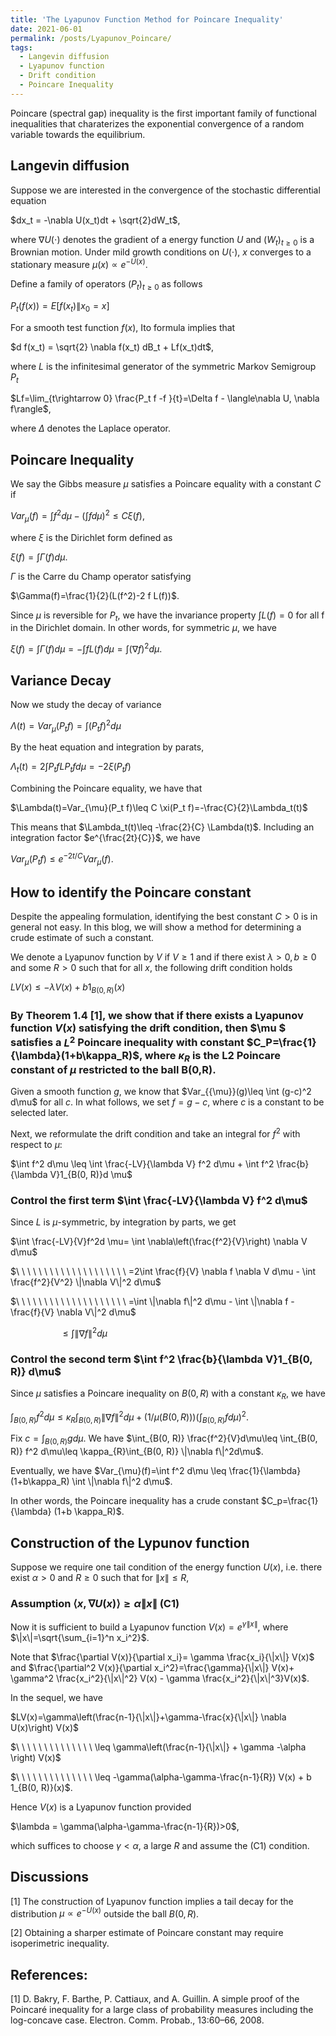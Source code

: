 ```yaml
---
title: 'The Lyapunov Function Method for Poincare Inequality'
date: 2021-06-01
permalink: /posts/Lyapunov_Poincare/
tags:
  - Langevin diffusion
  - Lyapunov function
  - Drift condition
  - Poincare Inequality
---
```



Poincare (spectral gap) inequality is the first important family of functional inequalities that charaterizes the exponential convergence of a random variable towards the equilibrium.


## Langevin diffusion

Suppose we are interested in the convergence of the stochastic differential equation

$dx_t = -\nabla U(x_t)dt + \sqrt{2}dW_t$,

where $\nabla U(\cdot)$ denotes the gradient of a energy function $U$ and $(W_t)_{t\geq 0}$ is a Brownian motion. Under mild growth conditions on $U(\cdot)$, $x$ converges to a stationary measure $\mu(x)\propto e^{-U(x)}$.


Define a family of operators $(P_t)_{t\geq 0}$ as follows

$P_t(f(x)) = E[f(x_t)\|x_0=x]$

For a smooth test function $f(x)$, Ito formula implies that

$d f(x_t) = \sqrt{2} \nabla f(x_t) dB_t + Lf(x_t)dt$,

where $L$ is the infinitesimal generator of the symmetric Markov Semigroup $P_t$ 

$Lf=\lim_{t\rightarrow 0} \frac{P_t f -f }{t}=\Delta f - \langle\nabla U, \nabla f\rangle$,

where $\Delta$ denotes the Laplace operator.

## Poincare Inequality

We say the Gibbs measure $\mu$ satisfies a Poincare equality with a constant $C$ if

$Var_{\mu}(f)=\int f^2 d\mu -(\int f d\mu)^2 \leq C \xi(f)$,

where $\xi$ is the Dirichlet form defined as 

$\xi(f)=\int \Gamma(f)d\mu$.

$\Gamma$ is the Carre du Champ operator satisfying 

$\Gamma(f)=\frac{1}{2}(L(f^2)-2 f L(f))$. 

Since $\mu$ is reversible for $P_t$, we have the invariance property $\int L(f)=0$ for all f in the Dirichlet domain. In other words, for symmetric $\mu$, we have 

$\xi(f)=\int \Gamma(f)d\mu=-\int f L(f) d\mu= \int (\nabla f)^2 d\mu$.

<!---  where the last inequality follows by integration by parts. -->


## Variance Decay

Now we study the decay of variance

$\Lambda(t)=Var_{\mu}(P_t f)= \int(P_t f)^2d\mu$

By the heat equation and integration by parats, 

$\Lambda_t(t)=2\int P_t f L P_t f d\mu = -2 \xi(P_t f)$

Combining the Poincare equality, we have that

$\Lambda(t)=Var_{\mu}(P_t f)\leq C \xi(P_t f)=-\frac{C}{2}\Lambda_t(t)$

This means that $\Lambda_t(t)\leq -\frac{2}{C} \Lambda(t)$. Including an integration factor $e^{\frac{2t}{C}}$, we have

<!---  $\nabla (\Lambda(t) e^{\frac{2t}{C}})=\Lambda_t(t) e^{\frac{2t}{C}} + \Lambda(t) \frac{2}{C} e^{\frac{2t}{C}}\leq 0$  -->

<!---  Hence $\Lambda(t) e^{\frac{2t}{C}} \leq \Lambda(0)$. In other words,  -->

$Var_{\mu}(P_t f)\leq e^{-2t/C} Var_{\mu}(f)$.


## How to identify the Poincare constant

Despite the appealing formulation, identifying the best constant $C>0$ is in general not easy. In this blog, we will show a method for determining a crude estimate of such a constant.

We denote a Lyapunov function by $V$ if $V\geq 1$ and if there exist $\lambda>0, b\geq 0$ and some $R > 0$ such that for all $x$, the following drift condition holds

$LV(x) ≤ -\lambda V(x) + b 1_{B(0, R)}(x)$

### By Theorem 1.4 [1], we show that if there exists a Lyapunov function $V(x)$ satisfying the drift condition, then $\mu $ satisfies a $L^2$ Poincare inequality with constant $C_P=\frac{1}{\lambda}(1+b\kappa_R)$, where $\kappa_R$ is the L2 Poincare constant of $\mu$ restricted to the ball B(0,R).



Given a smooth function $g$, we know that $Var_{\{\mu}}(g)\leq \int (g-c)^2 d\mu$ for all $c$. In what follows, we set $f=g-c$, where $c$ is a constant to be selected later.

Next, we reformulate the drift condition and take an integral for $f^2$ with respect to $\mu$:

$\int f^2 d\mu \leq \int \frac{-LV}{\lambda V} f^2 d\mu + \int f^2 \frac{b}{\lambda V}1_{B(0, R)}d \mu$


### Control the first term $\int \frac{-LV}{\lambda V} f^2 d\mu$

Since $L$ is $\mu$-symmetric, by integration by parts, we get

$\int \frac{-LV}{V}f^2d \mu= \int \nabla\left(\frac{f^2}{V}\right) \nabla V d\mu$

$\ \ \ \ \ \ \ \ \ \ \ \ \ \ \ \ \ \ \ \  =2\int \frac{f}{V} \nabla f \nabla V d\mu  - \int \frac{f^2}{V^2} \|\nabla V\|^2 d\mu$

$\ \ \ \ \ \ \ \ \ \ \ \ \ \ \ \ \ \ \ \ =\int \|\nabla f\|^2 d\mu - \int \|\nabla f - \frac{f}{V} \nabla V\|^2 d\mu$

$\ \ \ \ \ \ \ \ \ \ \ \ \ \ \ \ \ \ \ \ \leq \int \|\nabla f\|^2 d\mu$

### Control the second term $\int f^2 \frac{b}{\lambda V}1_{B(0, R)} d\mu$

Since $\mu$ satisfies a Poincare inequality on $B(0, R)$ with a constant $\kappa_R$, we have

$\int_{B(0, R)} f^2 d\mu\leq \kappa_R \int_{B(0, R)} \|\nabla f\|^2 d\mu + (1/\mu(B(0, R))) \left(\int_{B(0, R)} fd\mu\right)^2$.

Fix $c=\int_{B(0, R)} gd\mu$. We have
$\int_{B(0, R)} \frac{f^2}{V}d\mu\leq \int_{B(0, R)} f^2 d\mu\leq \kappa_{R}\int_{B(0, R)} \|\nabla f\|^2d\mu$.

Eventually, we have
$Var_{\mu}(f)=\int f^2 d\mu \leq \frac{1}{\lambda} (1+b\kappa_R) \int \|\nabla f\|^2 d\mu$.

In other words, the Poincare inequality has a crude constant $C_p=\frac{1}{\lambda} (1+b \kappa_R)$.

## Construction of the Lypunov function

Suppose we require one tail condition of the energy function $U(x)$, i.e. there exist $\alpha >0$ and $R\geq 0$ such that for $\|x\|\leq R$,

### Assumption $\langle x, \nabla U(x)\rangle \geq \alpha \|x\|$      (C1)

Now it is sufficient to build a Lyapunov function $V(x)=e^{\gamma \|x\|}$, where $\|x\|=\sqrt{\sum_{i=1}^n x_i^2}$.

Note that $\frac{\partial V(x)}{\partial x_i}= \gamma \frac{x_i}{\|x\|} V(x)$ and $\frac{\partial^2 V(x)}{\partial x_i^2}=\frac{\gamma}{\|x\|} V(x)+ \gamma^2 \frac{x_i^2}{\|x\|^2} V(x) - \gamma \frac{x_i^2}{\|x\|^3}V(x)$. 

In the sequel, we have

$LV(x)=\gamma\left(\frac{n-1}{\|x\|}+\gamma-\frac{x}{\|x\|} \nabla U(x)\right) V(x)$

$\ \ \ \ \ \ \ \ \ \ \ \ \ \ \leq \gamma\left(\frac{n-1}{\|x\|} + \gamma -\alpha \right) V(x)$

$\ \ \ \ \ \ \ \ \ \ \ \ \ \ \leq -\gamma(\alpha-\gamma-\frac{n-1}{R}) V(x) + b 1_{B(0, R)}(x)$.

Hence $V(x)$ is a Lyapunov function provided

$\lambda = \gamma(\alpha-\gamma-\frac{n-1}{R})>0$,

which suffices to choose $\gamma<\alpha$, a large $R$ and assume the (C1) condition.
 
## Discussions

[1] The construction of Lyapunov function implies a tail decay for the distribution $\mu\propto e^{-U(x)}$ outside the ball $B(0, R)$.

[2] Obtaining a sharper estimate of Poincare constant may require isoperimetric inequality.


## References:

[1] D. Bakry, F. Barthe, P. Cattiaux, and A. Guillin. A simple proof of the Poincaré inequality for a large class of probability measures including the log-concave case. Electron. Comm. Probab., 13:60–66, 2008.

